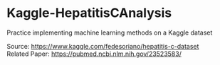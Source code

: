 # Kaggle-HepatitisCAnalysis

Practice implementing machine learning methods on a Kaggle dataset


Source: https://www.kaggle.com/fedesoriano/hepatitis-c-dataset <br />
Related Paper: https://pubmed.ncbi.nlm.nih.gov/23523583/
